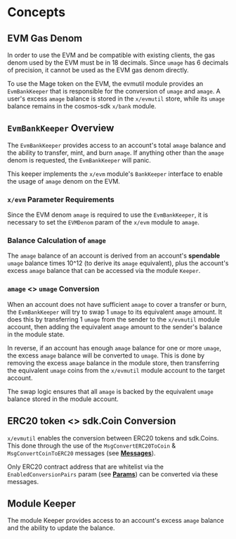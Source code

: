 <!--
order: 1
-->

# Concepts

## EVM Gas Denom

In order to use the EVM and be compatible with existing clients, the gas denom used by the EVM must be in 18 decimals. Since `umage` has 6 decimals of precision, it cannot be used as the EVM gas denom directly.

To use the Mage token on the EVM, the evmutil module provides an `EvmBankKeeper` that is responsible for the conversion of `umage` and `amage`. A user's excess `amage` balance is stored in the `x/evmutil` store, while its `umage` balance remains in the cosmos-sdk `x/bank` module.

## `EvmBankKeeper` Overview

The `EvmBankKeeper` provides access to an account's total `amage` balance and the ability to transfer, mint, and burn `amage`. If anything other than the `amage` denom is requested, the `EvmBankKeeper` will panic.

This keeper implements the `x/evm` module's `BankKeeper` interface to enable the usage of `amage` denom on the EVM.

### `x/evm` Parameter Requirements

Since the EVM denom `amage` is required to use the `EvmBankKeeper`, it is necessary to set the `EVMDenom` param of the `x/evm` module to `amage`.

### Balance Calculation of `amage`

The `amage` balance of an account is derived from an account's **spendable** `umage` balance times 10^12 (to derive its `amage` equivalent), plus the account's excess `amage` balance that can be accessed via the module `Keeper`.

### `amage` <> `umage` Conversion

When an account does not have sufficient `amage` to cover a transfer or burn, the `EvmBankKeeper` will try to swap 1 `umage` to its equivalent `amage` amount. It does this by transferring 1 `umage` from the sender to the `x/evmutil` module account, then adding the equivalent `amage` amount to the sender's balance in the module state.

In reverse, if an account has enough `amage` balance for one or more `umage`, the excess `amage` balance will be converted to `umage`. This is done by removing the excess `amage` balance in the module store, then transferring the equivalent `umage` coins from the `x/evmutil` module account to the target account.

The swap logic ensures that all `amage` is backed by the equivalent `umage` balance stored in the module account.

## ERC20 token <> sdk.Coin Conversion

`x/evmutil` enables the conversion between ERC20 tokens and sdk.Coins. This done through the use of the `MsgConvertERC20ToCoin` & `MsgConvertCoinToERC20` messages (see **[Messages](03_messages.md)**).

Only ERC20 contract address that are whitelist via the `EnabledConversionPairs` param (see **[Params](05_params.md)**) can be converted via these messages.

## Module Keeper

The module Keeper provides access to an account's excess `amage` balance and the ability to update the balance.
